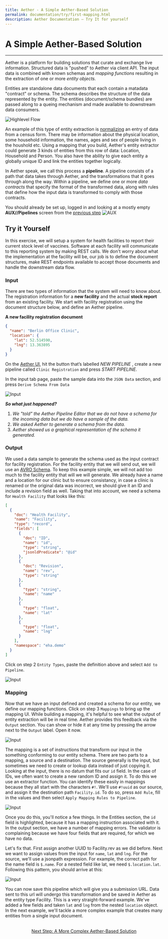```yaml
---
title: Aether - A Simple Aether-Based Solution
permalink: documentation/try/first-mapping.html
description: Aether Documentation – Try It for yourself
---
```


# A Simple Aether-Based Solution
***
Aether is a platform for building solutions that curate and exchange live information. Structured data is "pushed" to Aether via client API.  The input data is combined with known schemas and _mapping functions_ resulting in the extraction of one or more _entity objects._

Entities are standalone data documents that each contain a matadata "contract" or schema.  The schema describes the structure of the data represented by the entity.  The entities (document/schema bundles) are passed along to a queing mechanism and made available to downstream data consumers.  

![Highlevel Flow](/images/highlevel-flow.png)

An example of this type of entity extraction is [normalizing](https://en.wikipedia.org/wiki/Database_normalization) an entry of data from a census form.  There may be information about the physical location, some household information, the names, ages and sex of people living in the houshold etc.  Using a mapping that you build, Aether's entity extractor could generate 3 kinds of entities from this row of data:  Location, Household and Person.  You also have the ability to give each entity a globally unique ID and link the entities together logically.  

In Aether speak, we call this process a **pipeline**.  A pipeline consists of a path that data takes through Aether, and the transformations that it goes through along the way. Within a pipeline, we define one or more _data contracts_ that specify the format of the transformed data, along with rules that define how the input data is transformed to comply with those contracts.

You should already be set up, logged in and looking at a mostly empty **AUX//Pipelines** screen from the [previous step](index)
![AUX](/images/screenshots/pipelines-overview-start.png)
## Try it Yourself
In this exercise, we will setup a system for health facilities to report their current stock level of vaccines. Software at each facility will communicate to this reporting system by making REST calls. We don't worry about what the implementation at the facility will be, our job is to define the document structures, make REST endpoints available to accept those documents and handle the downstream data flow.

### Input
There are two types of information that the system will need to know about.  The registration information for a **new facility** and the actual **stock report** from an existing facility.  We start with facility registration using the document structure below, and define an Aether pipeline.

**A new facility registration document**
```json
{
  "name": "Berlin Office Clinic",
  "location": {
    "lat": 52.514590,
    "lng": 13.363895
  }
}
```
On the [Aether UI]([http://ui.aether.local), hit the button that’s labelled _NEW PIPELINE_ , create a new pipeline called `Clinic Registration` and press _START PIPELINE_.

In the input tab page, paste the sample data into the `JSON Data` section, and press `Derive Schema From Data`

![Input](/images/01-input.png)

_**So what just happened?**_
1. _We "told" the Aether Pipeline Editor that we do not have a schema for the incoming data but we do have a sample of the data._
2. _We asked Aether to generate a schema from the data._
3. _Aether showed us a graphical representation of the schema it generated._ 

### Output
We used a data sample to generate the schema used as the input contract for facility registration.  For the facility entity that we will send out, we will use an [AVRO Schema](https://en.wikipedia.org/wiki/Apache_Avro).  To keep this example simple, we will not add too much to the facility entity that will we will generate. We already have a name and a location for our clinic but to ensure consistancy, in case a clinic is renamed or the original data was incorrect, we should give it an ID and include a revision field as well. Taking that into account, we need a schema for `Health Facility` that looks like this:

```json
[
  {
    "doc": "Health Facility",
    "name": "Facility",
    "type": "record",
    "fields": [
      {
        "doc": "ID",
        "name": "id",
        "type": "string",
        "jsonldPredicate": "@id"
      },
      {
        "doc": "Revision",
        "name": "rev",
        "type": "string"
      },
      {
        "type": "string",
        "name": "name"
      },
      {
        "type": "float",
        "name": "lat"
      },
      {
        "type": "float",
        "name": "lng"
      }
    ],
    "namespace": "eha.demo"
  }
]
```
Click on step 2 `Entity Types`, paste the definition above and select `Add to Pipeline`.

![Input](/images/02-entities.png)

### Mapping
Now that we have an input defined and created a schema for our entity, we define our mapping functions. Click on step 3 `Mappings` to bring up the mapping UI. While building a mapping, it's helpful to see what the output of entity extraction will be in real time. Aether provides this feedback via the `Output` section. You can show or hide it at any time by pressing the arrow next to the `Output` label. Open it now.

![Input](/images/03-mapping.png)

The mapping is a set of instructions that transform our input in the something conforming to our entity schema. There are two parts to a mapping, a source and a destination. The source generally is the input, but sometimes we need to create or lookup data instead of just copying it. Looking at the input, there is no datum that fits our `id` field. In the case of IDs, we often want to create a new random ID and assign it. To do this we use an extractor function. You can identify these easily in mappings because they all start with the characters `#!`. We'll use `#!uuid` as our source, and assign it the destination path `Facility.id`. To do so, press `Add Rule`, fill in the values and then select `Apply Mapping Rules to Pipeline`.

![Input](/images/03a-mapping.png)

Once you do this, you'll notice a few things. In the Entities section, the `id` field is highlighted, because it has a mapping instruction associated with it. In the output section, we have a number of mapping errors. The validator is complaining because we have four fields that are required, for which we have no data. 

Let's fix that. First assign another UUID to Facility.rev as we did before. Next we want to assign values from the input for `name`, `lat` and `lng`. For the source, we'll use a jsonpath expression. For example, the correct path for the name field is `$.name`. For a nested field like lat, we need `$.location.lat`. Following this pattern, you should arrive at this:

![Input](/images/03b-mapping.png)

You can now save this pipeline which will give you a submission URL. Data sent to this url will undergo this transformation and be saved in Aether as the entity type Facility. This is a very straight-forward example. We've added a few fields and taken `lat` and `lng` from the nested `location` object. In the next example, we'll tackle a more complex example that creates many entities from a single input document.

<div style="margin-top: 2rem; text-align: center"><a href="walkthrough-core">Next Step: A More Complex Aether-Based Solution</a></div>
